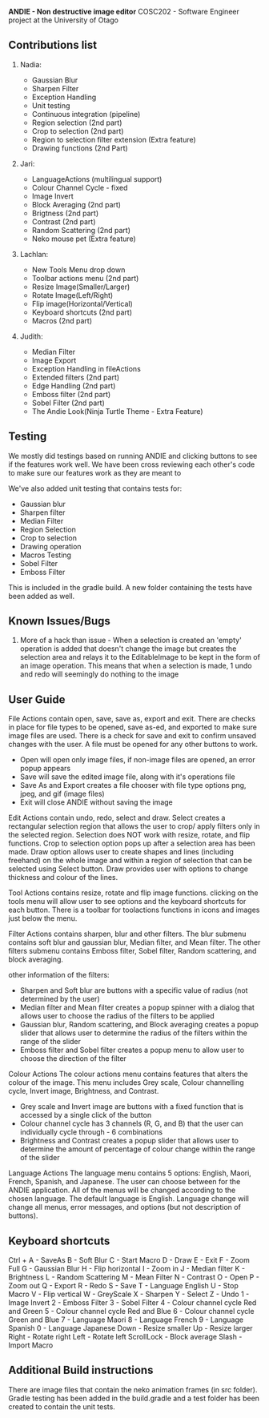 **ANDIE - Non destructive image editor**
COSC202 - Software Engineer project at the University of Otago

## Contributions list
1. Nadia:
    - Gaussian Blur
    - Sharpen Filter
    - Exception Handling
    - Unit testing
    - Continuous integration (pipeline)
    - Region selection (2nd part)
    - Crop to selection (2nd part)
    - Region to selection filter extension (Extra feature)
    - Drawing functions (2nd Part) 
    

2. Jari:
    - LanguageActions (multilingual support)
    - Colour Channel Cycle - fixed
    - Image Invert
    - Block Averaging (2nd part)
    - Brigtness (2nd part)
    - Contrast (2nd part)
    - Random Scattering (2nd part)
    - Neko mouse pet (Extra feature)

3. Lachlan:
    - New Tools Menu drop down
    - Toolbar actions menu (2nd part)
    - Resize Image(Smaller/Larger)
    - Rotate Image(Left/Right)
    - Flip image(Horizontal/Vertical)
    - Keyboard shortcuts (2nd part)
    - Macros (2nd part)

4. Judith:
    - Median Filter
    - Image Export
    - Exception Handling in fileActions
    - Extended filters (2nd part)
    - Edge Handling (2nd part)
    - Emboss filter (2nd part)
    - Sobel Filter (2nd part)
    - The Andie Look(Ninja Turtle Theme - Extra Feature)


## Testing
We mostly did testings based on running ANDIE and clicking buttons to see if the features work well.
We have been cross reviewing each other's code to make sure our features work as they are meant to

We've also added unit testing that contains tests for:
- Gaussian blur
- Sharpen filter
- Median Filter
- Region Selection
- Crop to selection
- Drawing operation
- Macros Testing
- Sobel Filter
- Emboss Filter

This is included in the gradle build. A new folder containing the tests have been added as well.


## Known Issues/Bugs
1. More of a hack than issue - When a selection is created an 'empty' operation is added that doesn't  change the image but creates the selection area and relays it to the EditableImage to be kept in the form of an image operation. This means that when a selection is made, 1 undo and redo will seemingly do nothing to the image


## User Guide
File Actions contain open, save, save as, export and exit. There are checks in place for file types to be opened, save as-ed, and exported to make sure image files are used. There is a check for save and exit to confirm unsaved changes with the user.
A file must be opened for any other buttons to work.

- Open will open only image files, if non-image files are opened, an error popup appears
- Save will save the edited image file, along with it's operations file
- Save As and Export creates a file chooser with file type options png, jpeg, and gif (image files)
- Exit will close ANDIE without saving the image

Edit Actions contain undo, redo, select and draw. Select creates a rectangular selection region that allows the user to crop/ apply filters only in the selected region. Selection does NOT work with resize, rotate, and flip functions. Crop to selection option pops up after a selection area has been made. Draw option allows user to create shapes and lines (including freehand) on the whole image and within a region of selection that can be selected using Select button. Draw provides user with options to change thickness and colour of the lines.

Tool Actions contains resize, rotate and flip image functions. clicking on the tools menu will allow user to see options and the keyboard shortcuts for each button. There is a toolbar for toolactions functions in icons and images just below the menu.

Filter Actions contains sharpen, blur and other filters. The blur submenu contains soft blur and gaussian blur, Median filter, and Mean filter. The other filters submenu contains Emboss filter, Sobel filter, Random scattering, and block averaging.

other information of the filters:
- Sharpen and Soft blur are buttons with a specific value of radius (not determined by the user)
- Median filter and Mean filter creates a popup spinner with a dialog that allows user to choose the radius of the filters to be applied
- Gaussian blur, Random scattering, and Block averaging creates a popup slider that allows user to determine the radius of the filters within the range of the slider
- Emboss filter and Sobel filter creates a popup menu to allow user to choose the direction of the filter

Colour Actions
The colour actions menu contains features that alters the colour of the image.
This menu includes Grey scale, Colour channelling cycle, Invert image, Brightness, and Contrast.
 
 - Grey scale and Invert image are buttons with a fixed function that is accessed by a single click of the button
 - Colour channel cycle has 3 channels (R, G, and B) that the user can individually cycle through - 6 combinations
 - Brightness and Contrast creates a popup slider that allows user to determine the amount of percentage of colour change within the range of the slider

Language Actions
The language menu contains 5 options: English, Maori, French, Spanish, and Japanese. The user can choose between for the ANDIE application. All of the menus will be changed according to the chosen language. The default language is English. Language change will change all menus, error messages, and options (but not description of buttons).


## Keyboard shortcuts
Ctrl +
A - SaveAs
B - Soft Blur
C - Start Macro
D - Draw
E - Exit
F - Zoom Full
G - Gaussian Blur
H - Flip horizontal
I - Zoom in
J - Median filter
K - Brightness
L - Random Scattering
M - Mean Filter
N - Contrast
O - Open
P - Zoom out
Q - Export
R - Redo
S - Save
T - Language English
U - Stop Macro
V - Flip vertical
W - GreyScale
X - Sharpen
Y - Select
Z - Undo
1 - Image Invert
2 - Emboss Filter
3 - Sobel Filter
4 - Colour channel cycle Red and Green
5 - Colour channel cycle Red and Blue
6 - Colour channel cycle Green and Blue
7 - Language Maori
8 - Language French
9 - Language Spanish
0 - Language Japanese
Down - Resize smaller
Up - Resize larger
Right - Rotate right
Left - Rotate left
ScrollLock - Block average
Slash - Import Macro

## Additional Build instructions
There are image files that contain the neko animation frames (in src folder).
Gradle testing has been added in the build.gradle and a test folder has been created to contain the unit tests.

